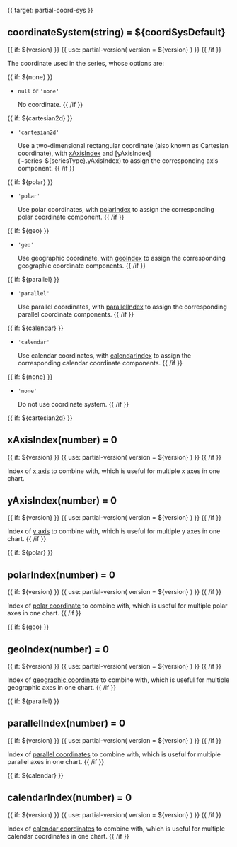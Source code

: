 
{{ target: partial-coord-sys }}

## coordinateSystem(string) = ${coordSysDefault}

{{ if: ${version} }}
{{ use: partial-version(
    version = ${version}
) }}
{{ /if }}

The coordinate used in the series, whose options are:

{{ if: ${none} }}
+ `null` or `'none'`

    No coordinate.
{{ /if }}

{{ if: ${cartesian2d} }}
+ `'cartesian2d'`

    Use a two-dimensional rectangular coordinate (also known as Cartesian coordinate), with [xAxisIndex](~series-${seriesType}.xAxisIndex) and [yAxisIndex](~series-${seriesType}.yAxisIndex) to assign the corresponding axis component.
{{ /if }}

{{ if: ${polar} }}
+ `'polar'`

    Use polar coordinates, with [polarIndex](~series-${seriesType}.polarIndex) to assign the corresponding polar coordinate component.
{{ /if }}

{{ if: ${geo} }}
+ `'geo'`

    Use geographic coordinate, with [geoIndex](~series-${seriesType}.geoIndex) to assign the corresponding geographic coordinate components.
{{ /if }}

{{ if: ${parallel} }}
+ `'parallel'`

    Use parallel coordinates, with [parallelIndex](~series-${seriesType}.parallelIndex) to assign the corresponding parallel coordinate components.
{{ /if }}

{{ if: ${calendar} }}
+ `'calendar'`

    Use calendar coordinates, with [calendarIndex](~series-${seriesType}.calendarIndex) to assign the corresponding calendar coordinate components.
{{ /if }}

{{ if: ${none} }}
+ `'none'`

    Do not use coordinate system.
{{ /if }}

{{ if: ${cartesian2d} }}
## xAxisIndex(number) = 0

{{ if: ${version} }}
{{ use: partial-version(
    version = ${version}
) }}
{{ /if }}

Index of [x axis](~xAxis) to combine with, which is  useful for multiple x axes in one chart.

## yAxisIndex(number) = 0

{{ if: ${version} }}
{{ use: partial-version(
    version = ${version}
) }}
{{ /if }}

Index of [y axis](~yAxis) to combine with, which is  useful for multiple y axes in one chart.
{{ /if }}

{{ if: ${polar} }}
## polarIndex(number) = 0

{{ if: ${version} }}
{{ use: partial-version(
    version = ${version}
) }}
{{ /if }}

Index of [polar coordinate](~polar) to combine with, which is useful for multiple polar axes in one chart.
{{ /if }}

{{ if: ${geo} }}
## geoIndex(number) = 0

{{ if: ${version} }}
{{ use: partial-version(
    version = ${version}
) }}
{{ /if }}

Index of [geographic coordinate](~geo) to combine with, which is useful for multiple geographic axes in one chart.
{{ /if }}

{{ if: ${parallel} }}
## parallelIndex(number) = 0

{{ if: ${version} }}
{{ use: partial-version(
    version = ${version}
) }}
{{ /if }}

Index of [parallel coordinates](~parallel) to combine with, which is useful for multiple parallel axes in one chart.
{{ /if }}

{{ if: ${calendar} }}
## calendarIndex(number) = 0

{{ if: ${version} }}
{{ use: partial-version(
    version = ${version}
) }}
{{ /if }}

Index of [calendar coordinates](~calendar) to combine with, which is useful for multiple calendar coordinates in one chart.
{{ /if }}

